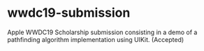 # wwdc19-submission
Apple WWDC19 Scholarship submission consisting in a demo of a pathfinding algorithm implementation using UIKit. (Accepted)
